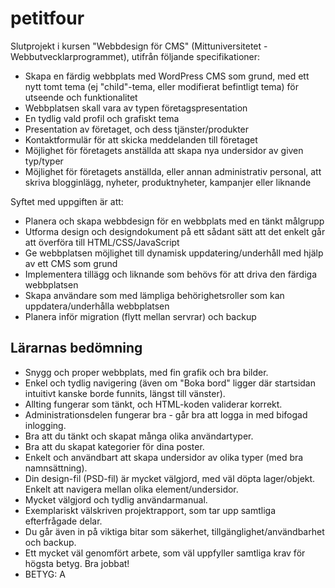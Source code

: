 # petitfour
Slutprojekt i kursen "Webbdesign för CMS" (Mittuniversitetet - Webbutvecklarprogrammet), utifrån följande specifikationer:
- Skapa en färdig webbplats med WordPress CMS som grund, med ett nytt tomt tema (ej "child"-tema, eller modifierat befintligt tema) för utseende och funktionalitet
- Webbplatsen skall vara av typen företagspresentation
- En tydlig vald profil och grafiskt tema
- Presentation av företaget, och dess tjänster/produkter
- Kontaktformulär för att skicka meddelanden till företaget
- Möjlighet för företagets anställda att skapa nya undersidor av given typ/typer
- Möjlighet för företagets anställda, eller annan administrativ personal, att skriva blogginlägg, nyheter, produktnyheter, kampanjer eller liknande

Syftet med uppgiften är att:
- Planera och skapa webbdesign för en webbplats med en tänkt målgrupp
- Utforma design och designdokument på ett sådant sätt att det enkelt går att överföra till HTML/CSS/JavaScript
- Ge webbplatsen möjlighet till dynamisk uppdatering/underhåll med hjälp av ett CMS som grund
- Implementera tillägg och liknande som behövs för att driva den färdiga webbplatsen
- Skapa användare som med lämpliga behörighetsroller som kan uppdatera/underhålla webbplatsen
- Planera inför migration (flytt mellan servrar) och backup

## Lärarnas bedömning
- Snygg och proper webbplats, med fin grafik och bra bilder.
- Enkel och tydlig navigering (även om "Boka bord" ligger där startsidan intuitivt kanske borde funnits, längst till vänster).
- Allting fungerar som tänkt, och HTML-koden validerar korrekt.
- Administrationsdelen fungerar bra - går bra att logga in med bifogad inlogging. 
- Bra att du tänkt och skapat många olika användartyper.
- Bra att du skapat kategorier för dina poster.
- Enkelt och användbart att skapa undersidor av olika typer (med bra namnsättning).
- Din design-fil (PSD-fil) är mycket välgjord, med väl döpta lager/objekt. Enkelt att navigera mellan olika element/undersidor.
- Mycket välgjord och tydlig användarmanual.
- Exemplariskt välskriven projektrapport, som tar upp samtliga efterfrågade delar.
- Du går även in på viktiga bitar som säkerhet, tillgänglighet/användbarhet och backup.
- Ett mycket väl genomfört arbete, som väl uppfyller samtliga krav för högsta betyg. Bra jobbat!
- BETYG: A
